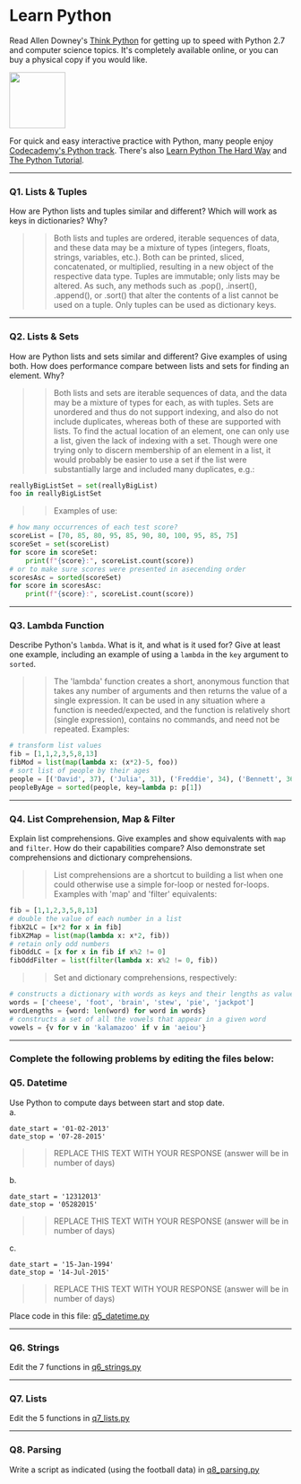 # Learn Python

Read Allen Downey's [Think Python](http://www.greenteapress.com/thinkpython/) for getting up to speed with Python 2.7 and computer science topics. It's completely available online, or you can buy a physical copy if you would like.

<a href="http://www.greenteapress.com/thinkpython/"><img src="img/think_python.png" style="width: 100px;" target="_blank"></a>

For quick and easy interactive practice with Python, many people enjoy [Codecademy's Python track](http://www.codecademy.com/en/tracks/python). There's also [Learn Python The Hard Way](http://learnpythonthehardway.org/book/) and [The Python Tutorial](https://docs.python.org/2/tutorial/).

---

### Q1. Lists &amp; Tuples

How are Python lists and tuples similar and different? Which will work as keys in dictionaries? Why?

>> Both lists and tuples are ordered, iterable sequences of data, and these data may be a mixture of types (integers, floats, strings, variables, etc.). Both can be printed, sliced, concatenated, or multiplied, resulting in a new object of the respective data type. Tuples are immutable; only lists may be altered. As such, any methods such as .pop(), .insert(), .append(), or .sort() that alter the contents of a list cannot be used on a tuple. Only tuples can be used as dictionary keys.

---

### Q2. Lists &amp; Sets

How are Python lists and sets similar and different? Give examples of using both. How does performance compare between lists and sets for finding an element. Why?

>> Both lists and sets are iterable sequences of data, and the data may be a mixture of types for each, as with tuples. Sets are unordered and thus do not support indexing, and also do not include duplicates, whereas both of these are supported with lists. To find the actual location of an element, one can only use a list, given the lack of indexing with a set. Though were one trying only to discern membership of an element in a list, it would probably be easier to use a set if the list were substantially large and included many duplicates, e.g.:  
```python
reallyBigListSet = set(reallyBigList)
foo in reallyBigListSet
```
> > Examples of use:  
```python
# how many occurrences of each test score?
scoreList = [70, 85, 80, 95, 85, 90, 80, 100, 95, 85, 75]
scoreSet = set(scoreList)
for score in scoreSet:
    print(f"{score}:", scoreList.count(score))
# or to make sure scores were presented in asecending order
scoresAsc = sorted(scoreSet)
for score in scoresAsc:
    print(f"{score}:", scoreList.count(score))
```

---

### Q3. Lambda Function

Describe Python's `lambda`. What is it, and what is it used for? Give at least one example, including an example of using a `lambda` in the `key` argument to `sorted`.

>> The 'lambda' function creates a short, anonymous function that takes any number of arguments and then returns the value of a single expression. It can be used in any situation where a function is needed/expected, and the function is relatively short (single expression), contains no commands, and need not be repeated. Examples:  
```python
# transform list values
fib = [1,1,2,3,5,8,13]
fibMod = list(map(lambda x: (x*2)-5, foo))
# sort list of people by their ages
people = [('David', 37), ('Julia', 31), ('Freddie', 34), ('Bennett', 36)]
peopleByAge = sorted(people, key=lambda p: p[1])
```

---

### Q4. List Comprehension, Map &amp; Filter

Explain list comprehensions. Give examples and show equivalents with `map` and `filter`. How do their capabilities compare? Also demonstrate set comprehensions and dictionary comprehensions.

>> List comprehensions are a shortcut to building a list when one could otherwise use a simple for-loop or nested for-loops. Examples with 'map' and 'filter' equivalents:
```python
fib = [1,1,2,3,5,8,13]
# double the value of each number in a list
fibX2LC = [x*2 for x in fib]
fibX2Map = list(map(lambda x: x*2, fib))
# retain only odd numbers
fibOddLC = [x for x in fib if x%2 != 0]
fibOddFilter = list(filter(lambda x: x%2 != 0, fib))
```
>> Set and dictionary comprehensions, respectively:
```python
# constructs a dictionary with words as keys and their lengths as values
words = ['cheese', 'foot', 'brain', 'stew', 'pie', 'jackpot']
wordLengths = {word: len(word) for word in words}
# constructs a set of all the vowels that appear in a given word
vowels = {v for v in 'kalamazoo' if v in 'aeiou'}
```

---

### Complete the following problems by editing the files below:

### Q5. Datetime
Use Python to compute days between start and stop date.   
a.  

```
date_start = '01-02-2013'    
date_stop = '07-28-2015'
```

>> REPLACE THIS TEXT WITH YOUR RESPONSE (answer will be in number of days)

b.  
```
date_start = '12312013'  
date_stop = '05282015'  
```

>> REPLACE THIS TEXT WITH YOUR RESPONSE (answer will be in number of days)

c.  
```
date_start = '15-Jan-1994'      
date_stop = '14-Jul-2015'  
```

>> REPLACE THIS TEXT WITH YOUR RESPONSE  (answer will be in number of days)

Place code in this file: [q5_datetime.py](python/q5_datetime.py)

---

### Q6. Strings
Edit the 7 functions in [q6_strings.py](python/q6_strings.py)

---

### Q7. Lists
Edit the 5 functions in [q7_lists.py](python/q7_lists.py)

---

### Q8. Parsing
Write a script as indicated (using the football data) in [q8_parsing.py](python/q8_parsing.py)





